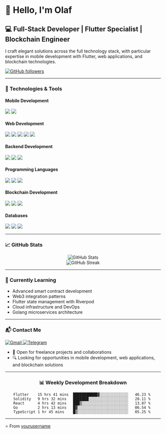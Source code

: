 # 👋 Hello, I'm Olaf

## 💻 Full-Stack Developer | Flutter Specialist | Blockchain Engineer

I craft elegant solutions across the full technology stack, with particular expertise in mobile development with Flutter, web applications, and blockchain technologies.

[![GitHub followers](https://img.shields.io/github/followers/stardev93?label=Follow&style=social)](https://github.com/stardev93)

---

### 🔧 Technologies & Tools

#### Mobile Development
![](https://img.shields.io/badge/Mobile-Flutter-informational?style=flat&logo=flutter&logoColor=white&color=02569B)
![](https://img.shields.io/badge/Language-Dart-informational?style=flat&logo=dart&logoColor=white&color=0175C2)

#### Web Development
![](https://img.shields.io/badge/Web-React-informational?style=flat&logo=react&logoColor=white&color=61DAFB)
![](https://img.shields.io/badge/Web-MERN_Stack-informational?style=flat&logo=mongodb&logoColor=white&color=47A248)
![](https://img.shields.io/badge/Web-Ruby_on_Rails-informational?style=flat&logo=ruby-on-rails&logoColor=white&color=CC0000)
![](https://img.shields.io/badge/Frontend-HTML5-informational?style=flat&logo=html5&logoColor=white&color=E34F26)
![](https://img.shields.io/badge/Frontend-CSS3-informational?style=flat&logo=css3&logoColor=white&color=1572B6)

#### Backend Development
![](https://img.shields.io/badge/Backend-Node.js-informational?style=flat&logo=node.js&logoColor=white&color=339933)
![](https://img.shields.io/badge/Backend-Golang-informational?style=flat&logo=go&logoColor=white&color=00ADD8)
![](https://img.shields.io/badge/Backend-Ruby-informational?style=flat&logo=ruby&logoColor=white&color=CC342D)

#### Programming Languages
![](https://img.shields.io/badge/Language-JavaScript-informational?style=flat&logo=javascript&logoColor=white&color=F7DF1E)
![](https://img.shields.io/badge/Language-TypeScript-informational?style=flat&logo=typescript&logoColor=white&color=3178C6)
![](https://img.shields.io/badge/Language-Golang-informational?style=flat&logo=go&logoColor=white&color=00ADD8)

#### Blockchain Development
![](https://img.shields.io/badge/Blockchain-Ethereum-informational?style=flat&logo=ethereum&logoColor=white&color=3C3C3D)
![](https://img.shields.io/badge/Blockchain-Solidity-informational?style=flat&logo=solidity&logoColor=white&color=363636)
![](https://img.shields.io/badge/Blockchain-Web3.js-informational?style=flat&logo=ethereum&logoColor=white&color=3C3C3D)

#### Databases
![](https://img.shields.io/badge/Database-Firebase-informational?style=flat&logo=firebase&logoColor=white&color=FFCA28)
![](https://img.shields.io/badge/Database-MongoDB-informational?style=flat&logo=mongodb&logoColor=white&color=47A248)
![](https://img.shields.io/badge/Database-PostgreSQL-informational?style=flat&logo=postgresql&logoColor=white&color=336791)

---

### 📈 GitHub Stats

<div align="center">
  <img src="https://github-readme-stats.vercel.app/api?username=yourusername&show_icons=true&count_private=true&theme=radical" alt="GitHub Stats" />
</div>

<div align="center">
  <img src="https://github-readme-streak-stats.herokuapp.com/?user=yourusername&theme=radical" alt="GitHub Streak" />
</div>

---

### 🌱 Currently Learning
- Advanced smart contract development
- Web3 integration patterns
- Flutter state management with Riverpod
- Cloud infrastructure and DevOps
- Golang microservices architecture

---

### 📬 Contact Me

<p>
  <a href="mailto:stardevelop93@gmail.com">
    <img src="https://img.shields.io/badge/Gmail-D14836?style=for-the-badge&logo=gmail&logoColor=white" alt="Gmail"/>
  </a>
  <a href="https://t.me/olaf1021">
    <img src="https://img.shields.io/badge/Telegram-2CA5E0?style=for-the-badge&logo=telegram&logoColor=white" alt="Telegram"/>
  </a>
</p>

- 💼 Open for freelance projects and collaborations
- 🔍 Looking for opportunities in mobile development, web applications, and blockchain solutions

---


<div align="center">

### 📊 Weekly Development Breakdown

<!--START_SECTION:waka-->
```text
Flutter    15 hrs 41 mins  ███████████▓░░░░░░░░░░░░░   46.23 % 
Solidity   9 hrs 32 mins   ███████░░░░░░░░░░░░░░░░░░   28.11 % 
React      4 hrs 42 mins   ███▒░░░░░░░░░░░░░░░░░░░░░   13.87 % 
Go         2 hrs 13 mins   █▓░░░░░░░░░░░░░░░░░░░░░░░   06.54 % 
TypeScript 1 hr 45 mins    █▒░░░░░░░░░░░░░░░░░░░░░░░   05.25 % 
```
<!--END_SECTION:waka-->

</div>

---

⭐️ From [yourusername](https://github.com/stardev93)
